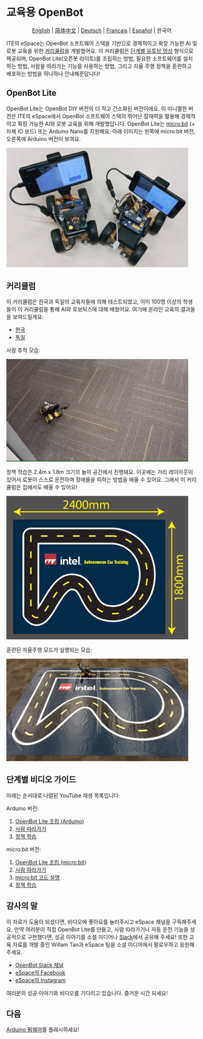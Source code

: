 # 교육용 OpenBot

<p align="center">
  <a href="README.md">English</a> |
  <a href="README.zh-CN.md">简体中文</a> |
  <a href="README.de-DE.md">Deutsch</a> |
  <a href="README.fr-FR.md">Français</a> |
  <a href="README.es-ES.md">Español</a> |
  <span>한국어</span>
</p>

ITE의 eSpace는 OpenBot 소프트웨어 스택을 기반으로 경제적이고 확장 가능한 AI 및 로봇 교육을 위한 [커리큘럼](#curriculum)을 개발했어요. 이 커리큘럼은 [단계별 유튜브 영상](#step-by-step-video-guides) 형식으로 제공되며, OpenBot Lite(오픈봇 라이트)를 조립하는 방법, 필요한 소프트웨어를 설치하는 방법, 사람을 따라가는 기능을 사용하는 방법, 그리고 자율 주행 정책을 훈련하고 배포하는 방법을 하나하나 안내해준답니다!

## OpenBot Lite

OpenBot Lite는 OpenBot DIY 버전의 더 작고 간소화된 버전이에요. 이 미니멀한 버전은 ITE의 eSpace에서 OpenBot 소프트웨어 스택의 뛰어난 잠재력을 활용해 경제적이고 확장 가능한 AI와 로봇 교육을 위해 개발했답니다. OpenBot Lite는 [micro:bit](https://microbit.org/) (+ 자체 IO 보드) 또는 Arduino Nano를 지원해요. 아래 이미지는 왼쪽에 micro:bit 버전, 오른쪽에 Arduino 버전이 보여요.

<p float="left">
  <img src="../../docs/images/openbot_lite.jpg" width="480px" />
</p>

## 커리큘럼

이 커리큘럼은 한국과 독일의 교육자들에 의해 테스트되었고, 이미 100명 이상의 학생들이 이 커리큘럼을 통해 AI와 로보틱스에 대해 배웠어요. 여기에 온라인 교육의 결과들을 보여드릴게요:

* [한국](https://fb.watch/bDK2Vjgm3g/)
* [독일](https://www.facebook.com/EspaceCW/posts/5087394677946975)

사람 추적 모습:

<p float="left">
  <img src="../../docs/images/objectnav_320.gif" width="480px" />
</p>

정책 학습은 2.4m x 1.8m 크기의 놀이 공간에서 진행돼요. 이곳에는 거리 레이아웃이 있어서 로봇이 스스로 운전하며 장애물을 피하는 방법을 배울 수 있어요. 그래서 이 커리큘럼은 집에서도 배울 수 있어요!

<p float="left">
  <img src="../../docs/images/playfield.jpg" width="480px" />
</p>

훈련된 자율주행 모드가 실행되는 모습:

<p float="left">
  <img src="../../docs/images/autopilot_320.gif" width="480px" />
</p>

## 단계별 비디오 가이드

아래는 순서대로 나열된 YouTube 재생 목록입니다:

Arduino 버전:
1. [OpenBot Lite 조립 (Arduino)](https://youtube.com/playlist?list=PLNKFHX5MRn52za5VeteCmvLNcL1Kowtw2)
2. [사람 따라가기](https://youtube.com/playlist?list=PLNKFHX5MRn501oWvPbKzP1zkcqhLU5TOh)
3. [정책 학습](https://youtube.com/playlist?list=PLNKFHX5MRn5233AyCWhcn71JdB9qIEa-E)

micro:bit 버전:
1. [OpenBot Lite 조립 (micro:bit)](https://youtube.com/playlist?list=PLNKFHX5MRn51xVKHo2VCY-KbOFQrkOm2R)
2. [사람 따라가기](https://youtube.com/playlist?list=PLNKFHX5MRn51crWis1lwFJXj69DN9evG1)
3. [micro:bit 코드 설명](https://youtube.com/playlist?list=PLNKFHX5MRn51DfspxVo16BkfXz8y9uR7N)
4. [정책 학습](https://youtube.com/playlist?list=PLNKFHX5MRn5233AyCWhcn71JdB9qIEa-E)

## 감사의 말

이 자료가 도움이 되셨다면, 비디오에 좋아요를 눌러주시고 eSpace 채널을 구독해주세요. 만약 여러분이 직접 OpenBot Lite를 만들고, 사람 따라가기나 자동 운전 기능을 성공적으로 구현했다면, 성공 이야기를 소셜 미디어나 [Slack](https://join.slack.com/t/openbot-community/shared_invite/zt-jl8ygxqt-WNRNi9yzh7Lu60qui6Nh6w)에서 공유해 주세요! 또한 교육 자료를 개발 중인 Willam Tan과 eSpace 팀을 소셜 미디어에서 팔로우하고 응원해주세요.

* [OpenBot Slack 채널](https://join.slack.com/t/openbot-community/shared_invite/zt-jl8ygxqt-WNRNi9yzh7Lu60qui6Nh6w)
* [eSpace의 Facebook](https://www.facebook.com/EspaceCW)
* [eSpace의 Instagram](https://www.instagram.com/EspaceCW/)

여러분의 성공 이야기와 비디오를 기다리고 있습니다. 즐거운 시간 되세요!

## 다음

[Arduino 펌웨어](../../firmware/README.ko-KR.md)를 플래시하세요!

